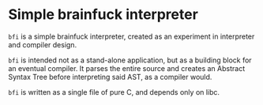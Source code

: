 # Simple brainfuck interpreter

`bfi` is a simple brainfuck interpreter, created as an experiment in interpreter and compiler design.

`bfi` is intended not as a stand-alone application, but as a building block for an eventual compiler. It parses the entire source and creates an Abstract Syntax Tree before interpreting said AST, as a compiler would.

`bfi` is written as a single file of pure C, and depends only on libc.

